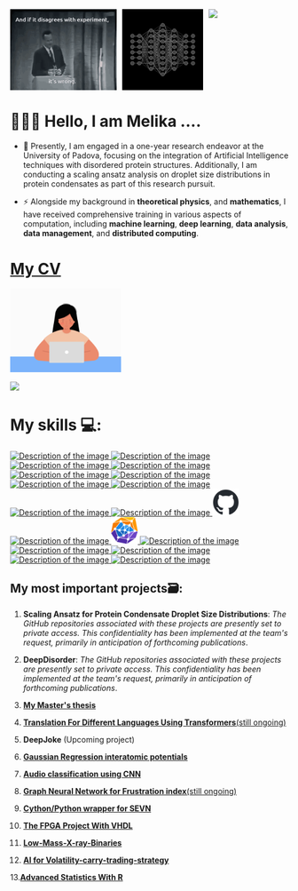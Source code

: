 <div style="display: flex; flex-direction: row;">
    <img src="experiment-science.gif" width="38%" style="margin-right: 10px;" />
    <img src="nn.gif" width="29%" style="margin-right: 10px;" />
    <img src="fusion.gif" width="40%" style="margin-right: 20px;" />
</div>




# 💁🏻‍♀️ Hello, I am Melika ....

- 🔭 Presently, I am engaged in a one-year research endeavor at the University of Padova, focusing on the integration of Artificial Intelligence techniques with disordered protein structures. Additionally, I am conducting a scaling ansatz analysis on droplet size distributions in protein condensates as part of this research pursuit.

- ⚡ Alongside my background in **theoretical physics**, and **mathematics**, I have received comprehensive training in various aspects of computation, including **machine learning**, **deep learning**, **data analysis**, **data management**, and **distributed computing**.


# [My CV](https://github.com/Melikakmm/CV/blob/main/MelikaCV.pdf)
<a href="https://github.com/Melikakmm/CV/blob/main/MelikaCV.pdf">
    <img src="CV.gif" alt="welcome" width="200"/>
</a>




[![](https://visitcount.itsvg.in/api?id=MELIKAKMM&label=Profile%20Views&color=0&icon=0&pretty=true)](https://visitcount.itsvg.in)

# My skills 💻:


<a href="https://www.mysql.com/">
    <img src="https://upload.wikimedia.org/wikipedia/labs/8/8e/Mysql_logo.png" alt="Description of the image" style="width: 5vw; max-height: 5vh;">
</a>

<a href="https://www.docker.com/">
    <img src="https://miro.medium.com/v2/resize:fit:800/format:webp/1*OARpkeBkn_Tw3vk8H769OQ.png" alt="Description of the image" style="width: 5vw; max-height: 5vh;">
</a>

<a href="https://www.dask.org/">
    <img src="https://numfocus.org/wp-content/uploads/2019/08/Dask-Logo-300x300-1.png" alt="Description of the image" style="width: 5vw; max-height: 5vh;">
</a>

<a href="https://about.gitlab.com/">
    <img src="https://miro.medium.com/v2/resize:fit:1400/format:webp/1*YjOtv5OOEP744YTdzBxWsw.png" alt="Description of the image" style="width: 7vw; max-height: 7vh;">
</a>

<a href="https://www.tensorflow.org/">
    <img src="https://datascientest.com/en/wp-content/uploads/sites/9/2023/10/formation-tensorflow.jpg" alt="Description of the image" style="width: 7vw; max-height: 7vh;">
</a>

<a href="https://keras.io/">
    <img src="https://static.javatpoint.com/tutorial/keras/images/keras.png" alt="Description of the image" style="width: 5vw; max-height: 5vh;">
</a>

<a href="https://pytorch.org/">
    <img src="https://miro.medium.com/v2/resize:fit:1382/format:webp/1*TmPTEZkQ4kBiQqZlwVH0MQ.png" alt="Description of the image" style="width: 5vw; max-height: 5vh;">
</a>

<a href="https://www.r-project.org/">
    <img src="https://branditechture.agency/brand-logos/wp-content/uploads/wpdm-cache/R-900x0.png" alt="Description of the image" style="width: 8vw; max-height: 8vh;">
</a>

<a href="https://www.python.org/">
    <img src="https://www.python.org/static/community_logos/python-logo.png" alt="Description of the image" style="width: 7vw; max-height: 7vh;">
</a>

<a href="https://isocpp.org/">
    <img src="https://logowik.com/content/uploads/images/911_c_logo.jpg" alt="Description of the image" style="width: 6vw; max-height: 6vh;">
</a>

<a href="https://github.com/">
    <img src="github-mark.png" alt="Description of the image" style="width: 5vw; max-height: 5vh;">
</a>

<a href="https://pytorch.org/hub/huggingface_pytorch-transformers/">
    <img src="https://pytorch.org/tutorials/_images/transformer_architecture.jpg" alt="Description of the image" style="width: 5vw; max-height: 5vh;">
</a>

<a href="https://pytorch-geometric.readthedocs.io/en/latest/">
    <img src="https://raw.githubusercontent.com/pyg-team/pyg_sphinx_theme/master/pyg_sphinx_theme/static/img/pyg_logo.png" style="width: 5vw; max-height: 5vh;">
</a>

<a href="https://www.linux.it/">
    <img src="https://upload.wikimedia.org/wikipedia/commons/thumb/3/35/Tux.svg/800px-Tux.svg.png" alt="Description of the image" style="width: 5vw; max-height: 5vh;">
</a>

<a href="https://cython.readthedocs.io/en/latest/">
    <img src="https://cython.readthedocs.io/en/latest/_static/cythonlogo.png" alt="Description of the image" style="width: 5vw; max-height: 5vh;">
</a>


<a href="https://www.anaconda.com/">
    <img src="https://www.anaconda.com/wp-content/uploads/2022/12/anaconda_secondary_logo.svg" alt="Description of the image" style="width: 7vw; max-height: 7vh;">
</a>

<a href="https://code.visualstudio.com/">
    <img src="https://code.visualstudio.com/assets/images/code-stable.png" alt="Description of the image" style="width: 4vw; max-height: 4vh;">
</a>

<a href="https://jupyter.org/">
    <img src="https://jupyter.org/assets/logos/rectanglelogo-greytext-orangebody-greymoons.svg" alt="Description of the image" style="width: 6vw; max-height: 6vh;">
</a>



## My most important projects🗃️:

1. **Scaling Ansatz for Protein Condensate Droplet Size Distributions**: *The GitHub repositories associated with these projects are presently set to private access. This confidentiality has been implemented at the team's request, primarily in anticipation of forthcoming publications*.
   
2. **DeepDisorder**: *The GitHub repositories associated with these projects are presently set to private access. This confidentiality has been implemented at the team's request, primarily in anticipation of forthcoming publications*.

3. [**My Master's thesis**](https://github.com/Melikakmm/Master_Thesis/tree/main)
4. [**Translation For Different Languages Using Transformers**(still ongoing)](https://github.com/Melikakmm/NLP_Translation)
5. **DeepJoke** (Upcoming project)
6. [**Gaussian Regression interatomic potentials**](https://github.com/Melikakmm/GPR_fitting_interactive_potential)
7. [**Audio classification using CNN**](https://github.com/Melikakmm/CNN-for-sound-classification)
8. [**Graph Neural Network for Frustration index**(still ongoing)](https://github.com/Melikakmm/GNN_Frustration)
9. [**Cython/Python wrapper for SEVN**](https://github.com/Melikakmm/SEVN_PYTHON_WRAPPER)
10. [**The FPGA Project With VHDL**](https://github.com/Melikakmm/FPGA)
11. [**Low-Mass-X-ray-Binaries**](https://github.com/Melikakmm/Low-Mass-X-ray-Binaries)
12. [**AI for Volatility-carry-trading-strategy**](https://github.com/Melikakmm/Volatility-carry-trading-strategy)

13.[**Advanced Statistics With R**](https://github.com/Melikakmm/R_Projects)

